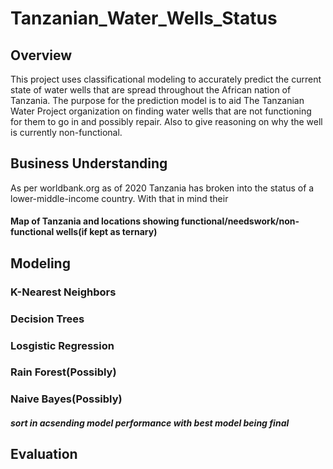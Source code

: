 # Tanzanian_Water_Wells_Status
## Overview
This project uses classificational modeling to accurately predict the current state of water wells that are spread throughout the African nation of Tanzania. The purpose for the prediction model is to aid The Tanzanian Water Project organization on finding water wells that are not functioning for them to go in and possibly repair. Also to give reasoning on why the well is currently non-functional.

## Business Understanding
As per worldbank.org as of 2020 Tanzania has broken into the status of a lower-middle-income country. With that in mind their 

#### Map of Tanzania and locations showing functional/needswork/non-functional wells(if kept as ternary)


## Modeling
### K-Nearest Neighbors

### Decision Trees
### Losgistic Regression
### Rain Forest(Possibly)
### Naive Bayes(Possibly)
##### sort in acsending model performance with best model being final



## Evaluation












